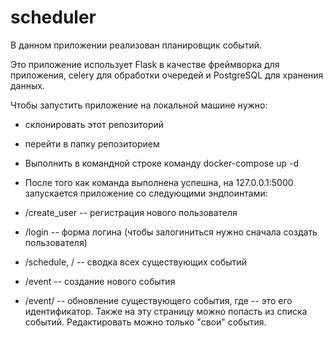﻿# scheduler

В данном приложении реализован планировщик событий.

Это приложение использует Flask в качестве фреймворка для приложения, celery для обработки очередей и PostgreSQL для хранения данных.

Чтобы запустить приложение на локальной машине нужно:

* склонировать этот репозиторий
* перейти в папку репозиторием
* Выполнить в командной строке команду docker-compose up -d
* После того как команда выполнена успешна, на 127.0.0.1:5000 запускается приложение со следующими эндпоинтами:

* /create_user -- регистрация нового пользователя
* /login -- форма логина (чтобы залогиниться нужно сначала создать пользователя)
* /schedule, / -- сводка всех существующих событий
* /event -- создание нового события
* /event/<id> -- обновление существующего события, где <id> -- это его идентификатор. Также на эту страницу можно попасть из списка событий. Редактировать можно только "свои" события. 

